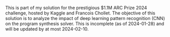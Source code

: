 This is part of my solution for the prestigious $1.1M ARC Prize 2024 challenge, hosted by Kaggle and Francois Chollet.
The objective of this solution is to analyze the impact of deep learning pattern recognition (CNN) on the program synthesis solver.
This is incomplete (as of 2024-01-28) and will be updated by at most 2024-02-10.
